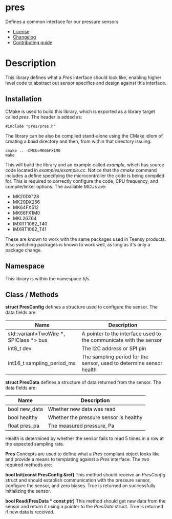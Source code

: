 # pres
Defines a common interface for our pressure sensors
   * [License](LICENSE.md)
   * [Changelog](CHANGELOG.md)
   * [Contributing guide](CONTRIBUTING.md)

# Description
This library defines what a *Pres* interface should look like, enabling higher level code to abstract out sensor specifics and design against this interface.

## Installation
CMake is used to build this library, which is exported as a library target called *pres*. The header is added as:

```
#include "pres/pres.h"
```

The library can be also be compiled stand-alone using the CMake idiom of creating a *build* directory and then, from within that directory issuing:

```
cmake .. -DMCU=MK66FX1M0
make
```

This will build the library and an example called *example*, which has source code located in *examples/example.cc*. Notice that the *cmake* command includes a define specifying the microcontroller the code is being compiled for. This is required to correctly configure the code, CPU frequency, and compile/linker options. The available MCUs are:
   * MK20DX128
   * MK20DX256
   * MK64FX512
   * MK66FX1M0
   * MKL26Z64
   * IMXRT1062_T40
   * IMXRT1062_T41

These are known to work with the same packages used in Teensy products. Also switching packages is known to work well, as long as it's only a package change.

## Namespace
This library is within the namespace *bfs*.

## Class / Methods

**struct PresConfig** defines a structure used to configure the sensor. The data fields are:

| Name | Description |
| --- | --- |
| std::variant<TwoWire &ast;, SPIClass &ast;> bus | A pointer to the interface used to the communicate with the sensor |
| int8_t dev | The I2C address or SPI pin |
| int16_t sampling_period_ms | The sampling period for the sensor, used to determine sensor health |

**struct PresData** defines a structure of data returned from the sensor. The data fields are:

| Name | Description |
| --- | --- |
| bool new_data | Whether new data was read |
| bool healthy | Whether the pressure sensor is healthy |
| float pres_pa | The measured pressure, Pa |

Health is determined by whether the sensor fails to read 5 times in a row at the expected sampling rate.

**Pres** Concepts are used to define what a *Pres* compliant object looks like and provide a means to templating against a *Pres* interface. The two required methods are:

**bool Init(const PresConfig &ref)** This method should receive an *PresConfig* struct and should establish communication with the pressure sensor, configure the sensor, and zero biases. True is returned on successfully initializing the sensor.

**bool Read(PresData &ast; const ptr)** This method should get new data from the sensor and return it using a pointer to the *PresData* struct. True is returned if new data is received.